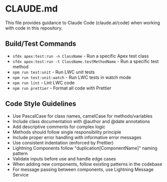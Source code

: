 # CLAUDE.md

This file provides guidance to Claude Code (claude.ai/code) when working with code in this repository.

## Build/Test Commands
- `sfdx apex:test:run -n ClassName` - Run a specific Apex test class
- `sfdx apex:test:run -t ClassName.testMethodName` - Run a specific test method
- `npm run test:unit` - Run LWC unit tests
- `npm run test:unit:watch` - Run LWC tests in watch mode
- `npm run lint` - Lint LWC code
- `npm run prettier` - Format all code with Prettier

## Code Style Guidelines
- Use PascalCase for class names, camelCase for methods/variables
- Include class documentation with @author and @date annotations
- Add descriptive comments for complex logic
- Methods should follow single responsibility principle
- Include proper error handling with informative error messages
- Use consistent indentation (enforced by Prettier)
- Lightning Components follow "duplication[ComponentName]" naming pattern
- Validate inputs before use and handle edge cases
- When adding new components, follow existing patterns in the codebase
- For message passing between components, use Lightning Message Service